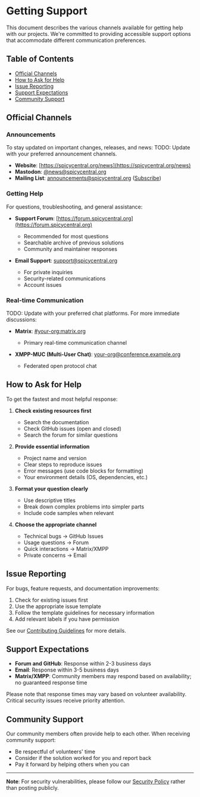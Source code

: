 # Getting Support

This document describes the various channels available for getting help with our projects. We're committed to providing accessible support options that accommodate different communication preferences.

## Table of Contents

- [Official Channels](#official-channels)
- [How to Ask for Help](#how-to-ask-for-help)
- [Issue Reporting](#issue-reporting)
- [Support Expectations](#support-expectations)
- [Community Support](#community-support)

## Official Channels

### Announcements

To stay updated on important changes, releases, and news:
TODO: Update with your preferred announcement channels.

- **Website**: [https://spicycentral.org/news](https://spicycentral.org/news)
- **Mastodon**: [@news@spicycentral.org](https://spicycentral.org/@news)
- **Mailing List**: [announcements@spicycentral.org](mailto:announcements@spicycentral.org) ([Subscribe](https://spicycentral.org/mailing-list))

### Getting Help

For questions, troubleshooting, and general assistance:

- **Support Forum**: [https://forum.spicycentral.org](https://forum.spicycentral.org)
  - Recommended for most questions
  - Searchable archive of previous solutions
  - Community and maintainer responses

- **Email Support**: [support@spicycentral.org](mailto:support@spicycentral.org)
  - For private inquiries
  - Security-related communications
  - Account issues

### Real-time Communication

TODO: Update with your preferred chat platforms.
For more immediate discussions:

- **Matrix**: [#your-org:matrix.org](https://matrix.to/#/#your-org:matrix.org)
  - Primary real-time communication channel

- **XMPP-MUC (Multi-User Chat)**: [your-org@conference.example.org](xmpp:your-org@conference.example.org)
  - Federated open protocol chat

## How to Ask for Help

To get the fastest and most helpful response:

1. **Check existing resources first**
   - Search the documentation
   - Check GitHub issues (open and closed)
   - Search the forum for similar questions

2. **Provide essential information**
   - Project name and version
   - Clear steps to reproduce issues
   - Error messages (use code blocks for formatting)
   - Your environment details (OS, dependencies, etc.)

3. **Format your question clearly**
   - Use descriptive titles
   - Break down complex problems into simpler parts
   - Include code samples when relevant

4. **Choose the appropriate channel**
   - Technical bugs → GitHub Issues
   - Usage questions → Forum
   - Quick interactions → Matrix/XMPP
   - Private concerns → Email

## Issue Reporting

For bugs, feature requests, and documentation improvements:

1. Check for existing issues first
2. Use the appropriate issue template
3. Follow the template guidelines for necessary information
4. Add relevant labels if you have permission

See our [Contributing Guidelines](CONTRIBUTING.md) for more details.

## Support Expectations

- **Forum and GitHub**: Response within 2-3 business days
- **Email**: Response within 3-5 business days
- **Matrix/XMPP**: Community members may respond based on availability; no guaranteed response time

Please note that response times may vary based on volunteer availability. Critical security issues receive priority attention.

## Community Support

Our community members often provide help to each other. When receiving community support:

- Be respectful of volunteers' time
- Consider if the solution worked for you and report back
- Pay it forward by helping others when you can

---

**Note**: For security vulnerabilities, please follow our [Security Policy](SECURITY.md) rather than posting publicly.

